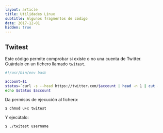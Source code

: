 ```yaml
---
layout: article
title: Utilidades Linux
subtitle: Algunos fragmentos de código
date: 2017-12-01
hidden: true
---
```



## Twitest

Este código permite comprobar si existe o no una cuenta de Twitter. Guárdalo en un fichero llamado `twitest`.

```bash
#!/usr/bin/env bash

account=$1
status=`curl -s --head https://twitter.com/$account | head -n 1 | cut -d' ' -f2`
echo $status $account
```

Da permisos de ejecución al fichero:

    $ chmod u+x twitest

Y ejecútalo:

    $ ./twitest username
